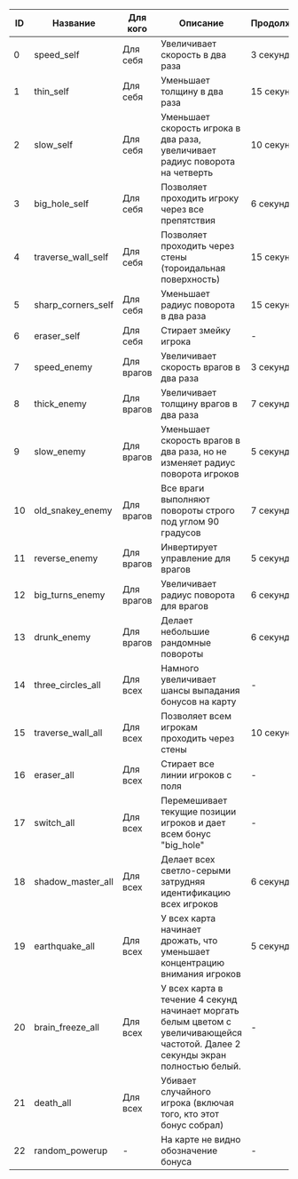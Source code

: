 | ID | Название           | Для кого   | Описание                                                                                                                         | Продолжительность |
|----|--------------------|------------|----------------------------------------------------------------------------------------------------------------------------------|-------------------|
| 0  | speed_self         | Для себя   | Увеличивает скорость в два раза                                                                                                  | 3 секунды         |
| 1  | thin_self          | Для себя   | Уменьшает толщину в два раза                                                                                                     | 15 секунд         |
| 2  | slow_self          | Для себя   | Уменьшает скорость игрока в два раза, увеличивает радиус поворота на четверть                                                    | 10 секунд         |
| 3  | big_hole_self      | Для себя   | Позволяет проходить игроку через все препятствия                                                                                 | 6 секунд          |
| 4  | traverse_wall_self | Для себя   | Позволяет проходить через стены (тороидальная поверхность)                                                                       | 15 секунд         |
| 5  | sharp_corners_self | Для себя   | Уменьшает радиус поворота в два раза                                                                                             | 15 секунд         |
| 6  | eraser_self        | Для себя   | Стирает змейку игрока                                                                                                            | -                 |
| 7  | speed_enemy        | Для врагов | Увеличивает скорость врагов в два раза                                                                                           | 3 секунды         |
| 8  | thick_enemy        | Для врагов | Увеличивает толщину врагов в два раза                                                                                            | 7 секунд          |
| 9  | slow_enemy         | Для врагов | Уменьшает скорость врагов в два раза, но не изменяет радиус поворота игроков                                                     | 5 секунд          |
| 10 | old_snakey_enemy   | Для врагов | Все враги выполняют повороты строго под углом 90 градусов                                                                        | 7 секунд          |
| 11 | reverse_enemy      | Для врагов | Инвертирует управление для врагов                                                                                                | 5 секунд          |
| 12 | big_turns_enemy    | Для врагов | Увеличивает радиус поворота для врагов                                                                                           | 6 секунд          |
| 13 | drunk_enemy        | Для врагов | Делает небольшие рандомные повороты                                                                                              | 6 секунд          |
| 14 | three_circles_all  | Для всех   | Намного увеличивает шансы выпадания бонусов на карту                                                                             | -                 |
| 15 | traverse_wall_all  | Для всех   | Позволяет всем игрокам проходить через стены                                                                                     | 10 секунд         |
| 16 | eraser_all         | Для всех   | Стирает все линии игроков с поля                                                                                                 | -                 |
| 17 | switch_all         | Для всех   | Перемешивает текущие позиции игроков и дает всем бонус "big_hole"                                                                | -                 |
| 18 | shadow_master_all  | Для всех   | Делает всех светло-серыми затрудняя идентификацию всех игроков                                                                   | 6 секунд          |
| 19 | earthquake_all     | Для всех   | У всех карта начинает дрожать, что уменьшает концентрацию внимания игроков                                                       | 5 секунд          |
| 20 | brain_freeze_all   | Для всех   | У всех карта в течение 4 секунд начинает моргать белым цветом с увеличивающейся частотой. Далее 2 секунды экран полностью белый. | -                 |
| 21 | death_all          | Для всех   | Убивает случайного игрока (включая того, кто этот бонус собрал)                                                                  |                   |
| 22 | random_powerup     | -          | На карте не видно обозначение бонуса                                                                                             | -                 |